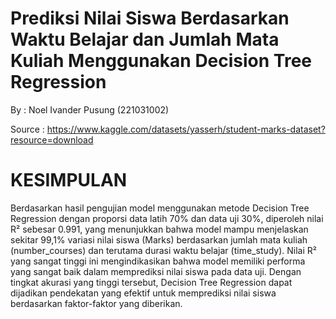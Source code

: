 # Prediksi Nilai Siswa Berdasarkan Waktu Belajar dan Jumlah Mata Kuliah Menggunakan Decision Tree Regression

By :
Noel Ivander Pusung (221031002)

Source : https://www.kaggle.com/datasets/yasserh/student-marks-dataset?resource=download

# KESIMPULAN

Berdasarkan hasil pengujian model menggunakan metode Decision Tree Regression dengan proporsi data latih 70% dan data uji 30%, diperoleh nilai R² sebesar 0.991, yang menunjukkan bahwa model mampu menjelaskan sekitar 99,1% variasi nilai siswa (Marks) berdasarkan jumlah mata kuliah (number_courses) dan terutama durasi waktu belajar (time_study). Nilai R² yang sangat tinggi ini mengindikasikan bahwa model memiliki performa yang sangat baik dalam memprediksi nilai siswa pada data uji. Dengan tingkat akurasi yang tinggi tersebut, Decision Tree Regression dapat dijadikan pendekatan yang efektif untuk memprediksi nilai siswa berdasarkan faktor-faktor yang diberikan.
